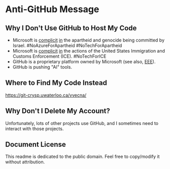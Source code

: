 # Anti-GitHub Message

## Why I Don't Use GitHub to Host My Code

- Microsoft is [complicit](https://www.engadget.com/big-tech/israel-is-reportedly-storing-millions-of-palestinian-phone-calls-on-microsoft-servers-161127912.html) [in](https://bdsmovement.net/microsoft) the apartheid and genocide being committed by Israel. #NoAzureForApartheid #NoTechForApartheid
- Microsoft is [complicit](https://github.blog/news-insights/company-news/github-and-us-government-developers/) [in](https://www.vox.com/recode/2019/10/9/20906605/github-ice-contract-immigration-ice-dan-friedman) the actions of the United States Immigration and Customs Enforcement (ICE). #NoTechForICE
- GitHub is a proprietary platform owned by Microsoft (see also, [EEE](https://en.wikipedia.org/wiki/Embrace_extend_extinguish)).
- GitHub is pushing "AI" tools.

## Where to Find My Code Instead

https://git-crysp.uwaterloo.ca/vvecna/

## Why Don't I Delete My Account?

Unfortunately, lots of other projects use GitHub, and I sometimes need to interact with those projects.

## Document License

This readme is dedicated to the public domain. Feel free to copy/modify it without attribution.

